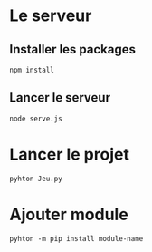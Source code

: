 # Le serveur
## Installer les packages
```
npm install
```
## Lancer le serveur
```
node serve.js
```
# Lancer le projet
```
pyhton Jeu.py
```


# Ajouter module
```
pyhton -m pip install module-name
```
